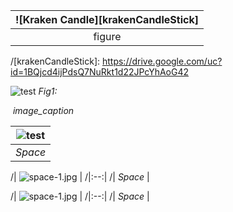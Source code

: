 
|![Kraken Candle][krakenCandleStick]|
|:--:|
|figure|


/[krakenCandleStick]: https://drive.google.com/uc?id=1BQjcd4ijPdsQ7NuRkt1d22JPcYhAoG42

![test](https://drive.google.com/uc?id=1BQjcd4ijPdsQ7NuRkt1d22JPcYhAoG42) *Fig1:*


<p>
    <img src="https://drive.google.com/uc?id=1BQjcd4ijPdsQ7NuRkt1d22JPcYhAoG42" alt>
    <em>image_caption</em>
</p>


| ![test](https://drive.google.com/uc?id=1BQjcd4ijPdsQ7NuRkt1d22JPcYhAoG42) | 
|:--:| 
| *Space* |



/| ![space-1.jpg](https://drive.google.com/uc?id=1BQjcd4ijPdsQ7NuRkt1d22JPcYhAoG42) | 
/|:--:| 
/| *Space* |


/| ![space-1.jpg](http://www.storywarren.com/wp-content/uploads/2016/09/space-1.jpg) | 
/|:--:| 
/| *Space* |
